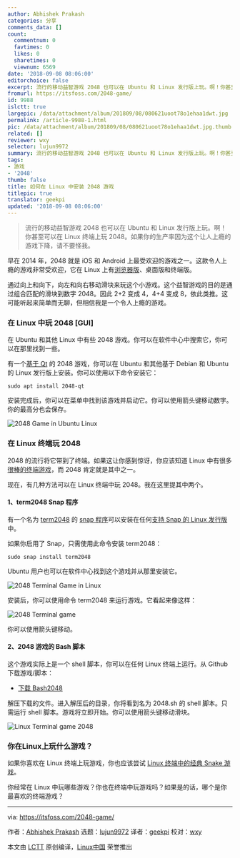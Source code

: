 ```yaml
---
author: Abhishek Prakash
categories: 分享
comments_data: []
count:
  commentnum: 0
  favtimes: 0
  likes: 0
  sharetimes: 0
  viewnum: 6569
date: '2018-09-08 08:06:00'
editorchoice: false
excerpt: 流行的移动益智游戏 2048 也可以在 Ubuntu 和 Linux 发行版上玩。啊！你甚至可以在 Linux 终端上玩 2048。如果你的生产率因为这个让人上瘾的游戏下降，请不要怪我。
fromurl: https://itsfoss.com/2048-game/
id: 9988
islctt: true
largepic: /data/attachment/album/201809/08/080621uoot78o1ehaa1dwt.jpg
permalink: /article-9988-1.html
pic: /data/attachment/album/201809/08/080621uoot78o1ehaa1dwt.jpg.thumb.jpg
related: []
reviewer: wxy
selector: lujun9972
summary: 流行的移动益智游戏 2048 也可以在 Ubuntu 和 Linux 发行版上玩。啊！你甚至可以在 Linux 终端上玩 2048。如果你的生产率因为这个让人上瘾的游戏下降，请不要怪我。
tags:
- 游戏
- '2048'
thumb: false
title: 如何在 Linux 中安装 2048 游戏
titlepic: true
translator: geekpi
updated: '2018-09-08 08:06:00'
---
```



> 
> 流行的移动益智游戏 2048 也可以在 Ubuntu 和 Linux 发行版上玩。啊！你甚至可以在 Linux 终端上玩 2048。如果你的生产率因为这个让人上瘾的游戏下降，请不要怪我。
> 
> 
> 


早在 2014 年，2048 就是 iOS 和 Android 上最受欢迎的游戏之一。这款令人上瘾的游戏非常受欢迎，它在 Linux 上有[浏览器版](http://gabrielecirulli.github.io/2048/)、桌面版和终端版。


通过向上和向下，向左和向右移动滑块来玩这个小游戏。这个益智游戏的目的是通过组合匹配的滑块到数字 2048。因此 2+2 变成 4，4+4 变成 8，依此类推。这可能听起来简单而无聊，但相信我是一个令人上瘾的游戏。


### 在 Linux 中玩 2048 [GUI]


在 Ubuntu 和其他 Linux 中有些 2048 游戏。你可以在软件中心中搜索它，你可以在那里找到一些。


有一个[基于 Qt](https://www.qt.io/) 的 2048 游戏，你可以在 Ubuntu 和其他基于 Debian 和 Ubuntu 的 Linux 发行版上安装。你可以使用以下命令安装它：



```
sudo apt install 2048-qt
```

安装完成后，你可以在菜单中找到该游戏并启动它。你可以使用箭头键移动数字。你的最高分也会保存。


![2048 Game in Ubuntu Linux](/data/attachment/album/201809/08/080621uoot78o1ehaa1dwt.jpg)


### 在 Linux 终端玩 2048


2048 的流行将它带到了终端。如果这让你感到惊讶，你应该知道 Linux 中有很多[很棒的终端游戏](https://itsfoss.com/best-command-line-games-linux/)，而 2048 肯定就是其中之一。


现在，有几种方法可以在 Linux 终端中玩 2048。我在这里提其中两个。


#### 1、term2048 Snap 程序


有一个名为 [term2048](https://snapcraft.io/term2048) 的 [snap 程序](https://itsfoss.com/use-snap-packages-ubuntu-16-04/)可以安装在任何[支持 Snap 的 Linux 发行版](https://itsfoss.com/install-snap-linux/)中。


如果你启用了 Snap，只需使用此命令安装 term2048：



```
sudo snap install term2048
```

Ubuntu 用户也可以在软件中心找到这个游戏并从那里安装它。


![2048 Terminal Game in Linux](/data/attachment/album/201809/08/080621szmhnnm97797u9nh.png)


安装后，你可以使用命令 term2048 来运行游戏。它看起来像这样：


![2048 Terminal game](/data/attachment/album/201809/08/080622kwuj1up5n3fjiohj.jpg)


你可以使用箭头键移动。


#### 2、2048 游戏的 Bash 脚本


这个游戏实际上是一个 shell 脚本，你可以在任何 Linux 终端上运行。从 Github 下载游戏/脚本：


* [下载 Bash2048](https://github.com/mydzor/bash2048)


解压下载的文件。进入解压后的目录，你将看到名为 2048.sh 的 shell 脚本。只需运行 shell 脚本。游戏将立即开始。你可以使用箭头键移动滑块。


![Linux Terminal game 2048](/data/attachment/album/201809/08/080622b08up0d8lpxncp08.png)


### 你在Linux上玩什么游戏？


如果你喜欢在 Linux 终端上玩游戏，你也应该尝试 [Linux 终端中的经典 Snake 游戏](https://itsfoss.com/nsnake-play-classic-snake-game-linux-terminal/ "nSnake: Play The Classic Snake Game In Linux Terminal")。


你经常在 Linux 中玩哪些游戏？你也在终端中玩游戏吗？如果是的话，哪个是你最喜欢的终端游戏？




---


via: <https://itsfoss.com/2048-game/>


作者：[Abhishek Prakash](https://itsfoss.com/author/abhishek/) 选题：[lujun9972](https://github.com/lujun9972) 译者：[geekpi](https://github.com/geekpi) 校对：[wxy](https://github.com/wxy)


本文由 [LCTT](https://github.com/LCTT/TranslateProject) 原创编译，[Linux中国](https://linux.cn/) 荣誉推出